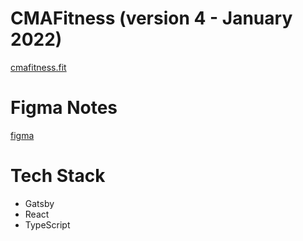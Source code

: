 # CMAFitness (version 4 - January 2022)

[cmafitness.fit](https://bdpeppers.github.io/cma4/)

# Figma Notes

[figma](https://www.figma.com/file/ysDtDkMsI1wpR8eF2xJqM1/CMA4-Desktop?node-id=105081%3A448)


# Tech Stack
* Gatsby
* React
* TypeScript